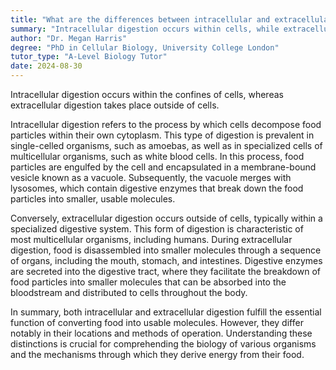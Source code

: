 ```yaml
---
title: "What are the differences between intracellular and extracellular digestion?"
summary: "Intracellular digestion occurs within cells, while extracellular digestion occurs outside of cells."
author: "Dr. Megan Harris"
degree: "PhD in Cellular Biology, University College London"
tutor_type: "A-Level Biology Tutor"
date: 2024-08-30
---
```


Intracellular digestion occurs within the confines of cells, whereas extracellular digestion takes place outside of cells.

Intracellular digestion refers to the process by which cells decompose food particles within their own cytoplasm. This type of digestion is prevalent in single-celled organisms, such as amoebas, as well as in specialized cells of multicellular organisms, such as white blood cells. In this process, food particles are engulfed by the cell and encapsulated in a membrane-bound vesicle known as a vacuole. Subsequently, the vacuole merges with lysosomes, which contain digestive enzymes that break down the food particles into smaller, usable molecules.

Conversely, extracellular digestion occurs outside of cells, typically within a specialized digestive system. This form of digestion is characteristic of most multicellular organisms, including humans. During extracellular digestion, food is disassembled into smaller molecules through a sequence of organs, including the mouth, stomach, and intestines. Digestive enzymes are secreted into the digestive tract, where they facilitate the breakdown of food particles into smaller molecules that can be absorbed into the bloodstream and distributed to cells throughout the body.

In summary, both intracellular and extracellular digestion fulfill the essential function of converting food into usable molecules. However, they differ notably in their locations and methods of operation. Understanding these distinctions is crucial for comprehending the biology of various organisms and the mechanisms through which they derive energy from their food.
    